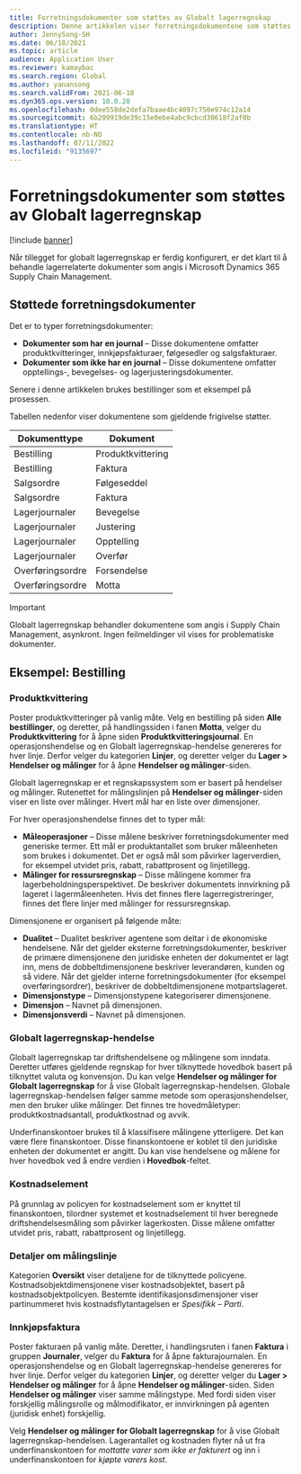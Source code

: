 ```yaml
---
title: Forretningsdokumenter som støttes av Globalt lagerregnskap
description: Denne artikkelen viser forretningsdokumentene som støttes av Globalt lagerregnskap. Det inneholder også et detaljert eksempel for bestillingsdokumenter.
author: JennySong-SH
ms.date: 06/18/2021
ms.topic: article
audience: Application User
ms.reviewer: kamaybac
ms.search.region: Global
ms.author: yanansong
ms.search.validFrom: 2021-06-18
ms.dyn365.ops.version: 10.0.20
ms.openlocfilehash: 0dee558de2defa7baae4bc4097c750e974c12a14
ms.sourcegitcommit: 6b209919de39c15e0ebe4abc9cbcd30618f2af0b
ms.translationtype: HT
ms.contentlocale: nb-NO
ms.lasthandoff: 07/11/2022
ms.locfileid: "9135697"
---
```

# <a name="business-documents-supported-by-global-inventory-accounting"></a>Forretningsdokumenter som støttes av Globalt lagerregnskap

[!include [banner](../includes/banner.md)]

Når tillegget for globalt lagerregnskap er ferdig konfigurert, er det klart til å behandle lagerrelaterte dokumenter som angis i Microsoft Dynamics 365 Supply Chain Management.

## <a name="supported-business-documents"></a>Støttede forretningsdokumenter

Det er to typer forretningsdokumenter:

- **Dokumenter som har en journal** – Disse dokumentene omfatter produktkvitteringer, innkjøpsfakturaer, følgesedler og salgsfakturaer.
- **Dokumenter som ikke har en journal** – Disse dokumentene omfatter opptellings-, bevegelses- og lagerjusteringsdokumenter.

Senere i denne artikkelen brukes bestillinger som et eksempel på prosessen.

Tabellen nedenfor viser dokumentene som gjeldende frigivelse støtter.

| Dokumenttype      | Dokument        |
|--------------------|-----------------|
| Bestilling     | Produktkvittering |
| Bestilling     | Faktura         |
| Salgsordre        | Følgeseddel    |
| Salgsordre        | Faktura         |
| Lagerjournaler | Bevegelse        |
| Lagerjournaler | Justering      |
| Lagerjournaler | Opptelling        |
| Lagerjournaler | Overfør        |
| Overføringsordre     | Forsendelse        |
| Overføringsordre     | Motta         |

> [!IMPORTANT]
> Globalt lagerregnskap behandler dokumentene som angis i Supply Chain Management, asynkront. Ingen feilmeldinger vil vises for problematiske dokumenter.

## <a name="example-purchase-order"></a>Eksempel: Bestilling

### <a name="product-receipt"></a>Produktkvittering

Poster produktkvitteringer på vanlig måte. Velg en bestilling på siden **Alle bestillinger**, og deretter, på handlingssiden i fanen **Motta**, velger du **Produktkvittering** for å åpne siden **Produktkvitteringsjournal**. En operasjonshendelse og en Globalt lagerregnskap-hendelse genereres for hver linje. Derfor velger du kategorien **Linjer**, og deretter velger du **Lager \> Hendelser og målinger** for å åpne **Hendelser og målinger**-siden.

Globalt lagerregnskap er et regnskapssystem som er basert på hendelser og målinger. Rutenettet for målingslinjen på **Hendelser og målinger**-siden viser en liste over målinger. Hvert mål har en liste over dimensjoner.

For hver operasjonshendelse finnes det to typer mål:

- **Måleoperasjoner** – Disse målene beskriver forretningsdokumenter med generiske termer. Ett mål er produktantallet som bruker måleenheten som brukes i dokumentet. Det er også mål som påvirker lagerverdien, for eksempel utvidet pris, rabatt, rabattprosent og linjetillegg.
- **Målinger for ressursregnskap** – Disse målingene kommer fra lagerbeholdningsperspektivet. De beskriver dokumentets innvirkning på lageret i lagermåleenheten. Hvis det finnes flere lagerregistreringer, finnes det flere linjer med målinger for ressursregnskap.

Dimensjonene er organisert på følgende måte:

- **Dualitet** – Dualitet beskriver agentene som deltar i de økonomiske hendelsene. Når det gjelder eksterne forretningsdokumenter, beskriver de primære dimensjonene den juridiske enheten der dokumentet er lagt inn, mens de dobbeltdimensjonene beskriver leverandøren, kunden og så videre. Når det gjelder interne forretningsdokumenter (for eksempel overføringsordrer), beskriver de dobbeltdimensjonene motpartslageret.
- **Dimensjonstype** – Dimensjonstypene kategoriserer dimensjonene.
- **Dimensjon** – Navnet på dimensjonen.
- **Dimensjonsverdi** – Navnet på dimensjonen.

### <a name="global-inventory-accounting-event"></a>Globalt lagerregnskap-hendelse

Globalt lagerregnskap tar driftshendelsene og målingene som inndata. Deretter utføres gjeldende regnskap for hver tilknyttede hovedbok basert på tilknyttet valuta og konvensjon. Du kan velge **Hendelser og målinger for Globalt lagerregnskap** for å vise Globalt lagerregnskap-hendelsen. Globale lagerregnskap-hendelsen følger samme metode som operasjonshendelser, men den bruker ulike målinger. Det finnes tre hovedmåletyper: produktkostnadsantall, produktkostnad og avvik.

Underfinanskontoer brukes til å klassifisere målingene ytterligere. Det kan være flere finanskontoer. Disse finanskontoene er koblet til den juridiske enheten der dokumentet er angitt. Du kan vise hendelsene og målene for hver hovedbok ved å endre verdien i **Hovedbok**-feltet.

### <a name="cost-element"></a>Kostnadselement

På grunnlag av policyen for kostnadselement som er knyttet til finanskontoen, tilordner systemet et kostnadselement til hver beregnede driftshendelsesmåling som påvirker lagerkosten. Disse målene omfatter utvidet pris, rabatt, rabattprosent og linjetillegg.

### <a name="measurement-line-details"></a>Detaljer om målingslinje

Kategorien **Oversikt** viser detaljene for de tilknyttede policyene. Kostnadsobjektdimensjonene viser kostnadsobjektet, basert på kostnadsobjektpolicyen. Bestemte identifikasjonsdimensjoner viser partinummeret hvis kostnadsflytantagelsen er *Spesifikk – Parti*.

### <a name="purchase-invoice"></a>Innkjøpsfaktura

Poster fakturaen på vanlig måte. Deretter, i handlingsruten i fanen **Faktura** i gruppen **Journaler**, velger du **Faktura** for å åpne fakturajournalen. En operasjonshendelse og en Globalt lagerregnskap-hendelse genereres for hver linje. Derfor velger du kategorien **Linjer**, og deretter velger du **Lager \> Hendelser og målinger** for å åpne **Hendelser og målinger**-siden. Siden **Hendelser og målinger** viser samme målingstype. Med fordi siden viser forskjellig målingsrolle og målmodifikator, er innvirkningen på agenten (juridisk enhet) forskjellig.

Velg **Hendelser og målinger for Globalt lagerregnskap** for å vise Globalt lagerregnskap-hendelsen. Lagerantallet og kostnaden flyter nå ut fra underfinanskontoen for *mottatte varer som ikke er fakturert* og inn i underfinanskontoen for *kjøpte varers kost*.

